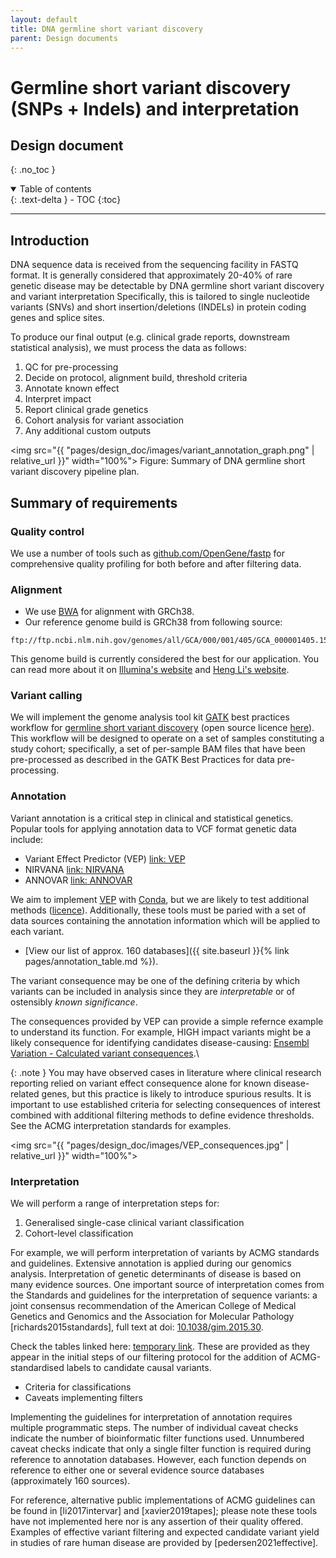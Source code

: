 ```yaml
---
layout: default
title: DNA germline short variant discovery
parent: Design documents
---
```


<h1>Germline short variant discovery (SNPs + Indels) and interpretation</h1>
<h2>Design document</h2>

{: .no_toc }
<details open markdown="block">
<summary>Table of contents</summary>
{: .text-delta }
- TOC
{:toc}
</details>

---

## Introduction
DNA sequence data is received from the sequencing facility in FASTQ format.
It is generally considered that approximately 20-40% of rare genetic disease may be detectable by DNA germline short variant discovery and variant interpretation
Specifically, this is tailored to single nucleotide variants (SNVs) and short insertion/deletions (INDELs) in protein coding genes and splice sites.

To produce our final output (e.g. clinical grade reports, downstream statistical analysis), we must process the data as follows:
1. QC for pre-processing
2. Decide on protocol, alignment build, threshold criteria
3. Annotate known effect
4. Interpret impact
5. Report clinical grade genetics
6. Cohort analysis for variant association
7. Any additional custom outputs

<img 
src="{{ "pages/design_doc/images/variant_annotation_graph.png" | relative_url }}"
width="100%">
Figure: Summary of DNA germline short variant discovery pipeline plan.

## Summary of requirements

### Quality control
We use a number of tools such as [github.com/OpenGene/fastp](https://github.com/OpenGene/fastp) 
for comprehensive quality profiling for both before and after filtering data.

### Alignment
* We use [BWA](https://bio-bwa.sourceforge.net) for alignment with GRCh38.
* Our reference genome build is GRCh38 from following source:

```
ftp://ftp.ncbi.nlm.nih.gov/genomes/all/GCA/000/001/405/GCA_000001405.15_GRCh38/seqs_for_alignment_pipelines.ucsc_ids/GCA_000001405.15_GRCh38_no_alt_analysis_set.fna.gz
```

This genome build is currently considered the best for our application.
You can read more about it on
[Illumina's website](https://www.illumina.com/science/genomics-research/articles/dragen-demystifying-reference-genomes.html) and 
[Heng Li's website](https://lh3.github.io/2017/11/13/which-human-reference-genome-to-use).

### Variant calling

We will implement the genome analysis tool kit 
[GATK](https://gatk.broadinstitute.org/hc/en-us)
best practices workflow for 
[germline short variant discovery](https://gatk.broadinstitute.org/hc/en-us/articles/360035535932-Germline-short-variant-discovery-SNPs-Indels) (open source licence [here](https://github.com/broadinstitute/gatk/blob/master/LICENSE.TXT)).
This workflow will be designed to operate on a set of samples constituting a study cohort; 
specifically, a set of per-sample BAM files that have been pre-processed as described in the GATK Best Practices for data pre-processing.

### Annotation

Variant annotation is a critical step in clinical and statistical genetics.
Popular tools for applying annotation data to VCF format genetic data include:

* Variant Effect Predictor (VEP) [link: VEP](http://www.ensembl.org/info/docs/tools/vep/index.html)
* NIRVANA [link: NIRVANA](https://illumina.github.io/NirvanaDocumentation/)
* ANNOVAR [link: ANNOVAR](https://annovar.openbioinformatics.org/en/latest/)

We aim to implement [VEP](http://www.ensembl.org/info/docs/tools/vep/index.html) with [Conda](https://docs.conda.io/en/latest/), but we are likely to test additional methods
([licence](http://www.ensembl.org/info/about/legal/code_licence.html)).
Additionally, these tools must be paried with a set of data sources containing the annotation information which will be applied to each variant.
* [View our list of approx. 160 databases]({{ site.baseurl }}{% link pages/annotation_table.md %}).

The variant consequence may be one of the defining criteria by which variants can 
be included in analysis since they are _interpretable_ or of ostensibly _known significance_.

The consequences provided by VEP can provide a simple refernce example to understand its function.
For example, HIGH impact variants might be a likely consequence for identifying candidates disease-causing:
[Ensembl Variation - Calculated variant consequences](https://grch37.ensembl.org/info/genome/variation/prediction/predicted_data.html#consequences).\

{: .note }
You may have observed cases in literature where clinical research reporting relied on variant effect consequence alone for known disease-related genes, but this practice is likely to introduce spurious results. 
It is important to use established criteria for selecting consequences of interest combined with additional filtering methods to define evidence thresholds.
See the ACMG interpretation standards for examples.

<img 
src="{{ "pages/design_doc/images/VEP_consequences.jpg" | relative_url }}"
width="100%">

### Interpretation

We will perform a range of interpretation steps for:
1. Generalised single-case clinical variant classification
2. Cohort-level classification

For example, we will perform interpretation of variants by ACMG standards and guidelines.
Extensive annotation is applied during our genomics analysis.
Interpretation of genetic determinants of disease is based on many evidence sources.
One important source of interpretation comes from the
Standards and guidelines for the interpretation of sequence variants: a joint consensus recommendation of the American College of Medical Genetics and Genomics and the Association for Molecular Pathology
[richards2015standards], full text at doi:
[10.1038/gim.2015.30](https://www.gimjournal.org/article/S1098-3600(21)03031-8/fulltext).

Check the tables linked here:
[temporary link](https://lawlessgenomics.com/topic/acgm-criteria-table-main).
These are provided as they appear in the initial steps of our filtering protocol for the addition of ACMG-standardised labels to candidate causal variants.
* Criteria for classifications
* Caveats implementing filters

Implementing the guidelines for interpretation of annotation requires multiple programmatic steps. 
The number of individual caveat checks indicate the number of bioinformatic filter functions used.
Unnumbered caveat checks indicate that only a single filter function is required during reference to annotation databases.
However, each function depends on reference to either one or several evidence source databases (approximately 160 sources).

For reference, alternative public implementations of ACMG guidelines can be found in [li2017intervar] and [xavier2019tapes];
please note these tools have not implemented here nor is any assertion of their quality offered.
Examples of effective variant filtering and expected candidate variant yield in studies of rare human disease are provided by [pedersen2021effective].


